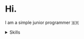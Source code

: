 # Hi.
I am a simple junior programmer 🇧🇷
<details>
  <summary>Skills</summary>
  <img src="https://img.icons8.com/?size=256&id=13441&format=png" alt=""> Python
</details>
